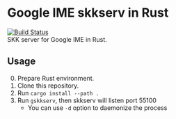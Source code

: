 # Google IME skkserv in Rust
[![Build Status](https://travis-ci.org/yoshitsugu/google-ime-skkserv-rs.svg)](https://travis-ci.org/yoshitsugu/google-ime-skkserv-rs)  
SKK server for Google IME in Rust.

## Usage
0. Prepare Rust environment.
1. Clone this repository.
2. Run `cargo install --path .`
3. Run `gskkserv`, then skkserv will listen port 55100
   - You can use `-d` option to daemonize the process
